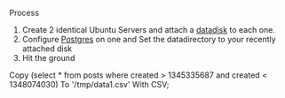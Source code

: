 Process

1. Create 2 identical Ubuntu Servers and attach a [datadisk](https://azure.microsoft.com/en-us/documentation/articles/virtual-machines-linux-how-to-attach-disk/) to each one.
2. Configure [Postgres](https://cloud.google.com/solutions/setup-postgres-data-disk) on one and Set the datadirectory to your recently attached disk
3. Hit the ground

Copy (select * from posts where created > 1345335687 and created < 1348074030) To '/tmp/data1.csv' With CSV;


